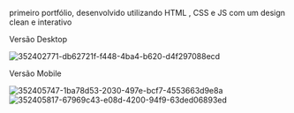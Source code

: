 primeiro portfólio, desenvolvido utilizando HTML , CSS e JS com um design clean e interativo

Versão Desktop

![352402771-db62721f-f448-4ba4-b620-d4f297088ecd](https://github.com/user-attachments/assets/24926fd8-dd68-4be8-b303-65390f888ac4)



Versão Mobile

![352405747-1ba78d53-2030-497e-bcf7-4553663d9e8a](https://github.com/user-attachments/assets/2f2fb1d3-e042-42d9-beb1-b570e9e8175a)
![352405817-67969c43-e08d-4200-94f9-63ded06893ed](https://github.com/user-attachments/assets/e8cf2a3f-38b5-4c87-86d3-03c3240d34ac)
